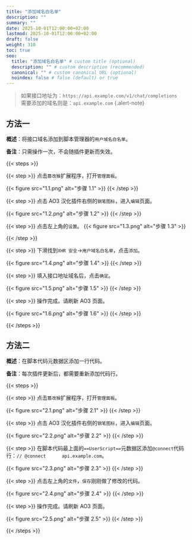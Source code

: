 ```yaml
---
title: "添加域名白名单"
description: ""
summary: ""
date: 2025-10-01T12:00:00+02:00
lastmod: 2025-10-01T12:00:00+02:00
draft: false
weight: 310
toc: true
seo:
  title: "添加域名白名单" # custom title (optional)
  description: "" # custom description (recommended)
  canonical: "" # custom canonical URL (optional)
  noindex: false # false (default) or true
---
```


> 如果接口地址为：`https://api.example.com/v1/chat/completions`\
> 需要添加的域名则是：`api.example.com`
{.alert-note}

## 方法一

**概述**：将接口域名添加到脚本管理器的`用户域名白名单`。

**备注**：只需操作一次，不会随插件更新而失效。

{{< steps >}}

{{< step >}}
点击`篡改猴`扩展程序，打开`管理面板`。

{{< figure src="1.1.png" alt="步骤 1.1" >}}
{{< /step >}}

{{< step >}}
点击 AO3 汉化插件右侧的`钢笔图标`，进入`编辑`页面。

{{< figure src="1.2.png" alt="步骤 1.2" >}}
{{< /step >}}

{{< step >}}
点击左上角的`设置`。
{{< figure src="1.3.png" alt="步骤 1.3" >}}

{{< /step >}}

{{< step >}}
下滑找到`XHR 安全`→`用户域名白名单`，点击`添加`。

{{< figure src="1.4.png" alt="步骤 1.4" >}}
{{< /step >}}

{{< step >}}
填入接口地址域名后，点击`确定`。

{{< figure src="1.5.png" alt="步骤 1.5" >}}
{{< /step >}}

{{< step >}}
操作完成。请刷新 AO3 页面。

{{< figure src="1.6.png" alt="步骤 1.6" >}}
{{< /step >}}

{{< /steps >}}

## 方法二

**概述**：在脚本代码元数据区添加一行代码。

**备注**：每次插件更新后，都需要重新添加代码行。

{{< steps >}}

{{< step >}}
点击`篡改猴`扩展程序，打开`管理面板`。

{{< figure src="2.1.png" alt="步骤 2.1" >}}
{{< /step >}}

{{< step >}}
点击 AO3 汉化插件右侧的`钢笔图标`，进入`编辑`页面。

{{< figure src="2.2.png" alt="步骤 2.2" >}}
{{< /step >}}

{{< step >}}
在脚本代码最上面的`==UserScript==`元数据区添加`@connect`代码行：`// @connect      api.example.com`。

{{< figure src="2.3.png" alt="步骤 2.3" >}}
{{< /step >}}

{{< step >}}
点击左上角的`文件`，`保存`刚刚做了修改的代码。

{{< figure src="2.4.png" alt="步骤 2.4" >}}
{{< /step >}}

{{< step >}}
操作完成。请刷新 AO3 页面。

{{< figure src="2.5.png" alt="步骤 2.5" >}}
{{< /step >}}

{{< /steps >}}
